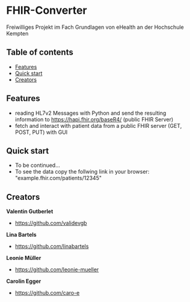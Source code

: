 # FHIR-Converter
Freiwilliges Projekt im Fach Grundlagen von eHealth an der Hochschule Kempten

## Table of contents

- [Features](#features)
- [Quick start](#quick-start)
- [Creators](#creators)

## Features
- reading HL7v2 Messages with Python and send the resulting information to https://hapi.fhir.org/baseR4/ (public FHIR Server)
- fetch and interact with patient data from a public FHIR server (GET, POST, PUT) with GUI

## Quick start

- To be continued...
- To see the data copy the follwing link in your browser: "example.fhir.com/patients/12345"

## Creators
**Valentin Gutberlet**
- <https://github.com/validevgb>

**Lina Bartels**
- <https://github.com/linabartels>

**Leonie Müller**
- <https://github.com/leonie-mueller>

**Carolin Egger**
- <https://github.com/caro-e>
